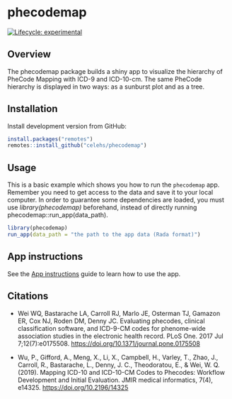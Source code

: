 
<!-- README.md is generated from README.Rmd. Please edit that file -->

# phecodemap

<!-- badges: start -->

[![Lifecycle:
experimental](https://img.shields.io/badge/lifecycle-experimental-orange.svg)](https://lifecycle.r-lib.org/articles/stages.html#experimental)
<!-- badges: end -->

## Overview

The phecodemap package builds a shiny app to visualize the hierarchy of
PheCode Mapping with ICD-9 and ICD-10-cm. The same PheCode hierarchy is
displayed in two ways: as a sunburst plot and as a tree.

## Installation

Install development version from GitHub:

``` r
install.packages("remotes")
remotes::install_github("celehs/phecodemap")
```

## Usage

This is a basic example which shows you how to run the `phecodemap` app.
Remember you need to get access to the data and save it to your local
computer. In order to guarantee some dependencies are loaded, you must
use *library(phecodemap)* beforehand, instead of directly running
phecodemap::run\_app(data\_path).

``` r
library(phecodemap)
run_app(data_path = "the path to the app data (Rada format)")
```

## App instructions

See the [App
instructions](https://celehs.github.io/phecodemap/articles/main.html)
guide to learn how to use the app.

## Citations

  - Wei WQ, Bastarache LA, Carroll RJ, Marlo JE, Osterman TJ, Gamazon
    ER, Cox NJ, Roden DM, Denny JC. Evaluating phecodes, clinical
    classification software, and ICD-9-CM codes for phenome-wide
    association studies in the electronic health record. PLoS One. 2017
    Jul 7;12(7):e0175508. <https://doi.org/10.1371/journal.pone.0175508>

  - Wu, P., Gifford, A., Meng, X., Li, X., Campbell, H., Varley, T.,
    Zhao, J., Carroll, R., Bastarache, L., Denny, J. C., Theodoratou,
    E., & Wei, W. Q. (2019). Mapping ICD-10 and ICD-10-CM Codes to
    Phecodes: Workflow Development and Initial Evaluation. JMIR medical
    informatics, 7(4), e14325. <https://doi.org/10.2196/14325>
